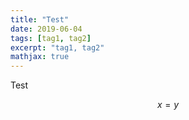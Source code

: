 ```yaml
---
title: "Test"
date: 2019-06-04
tags: [tag1, tag2]
excerpt: "tag1, tag2"
mathjax: true
---
```


Test

$$x=y$$

